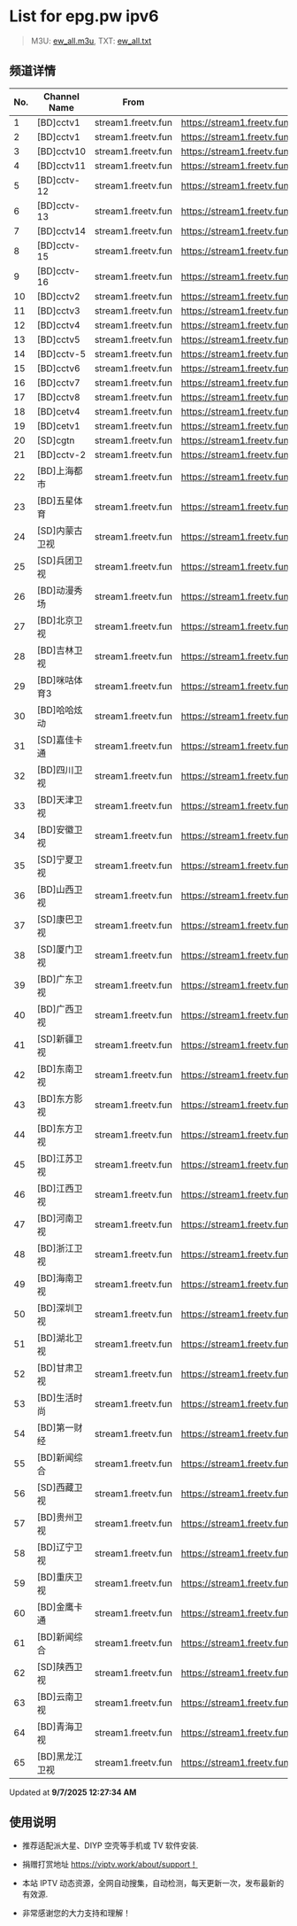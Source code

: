 # List for **epg.pw ipv6**

> M3U: [ew_all.m3u](./ew_all.m3u ), TXT: [ew_all.txt](./txt/ew_all.txt )

## 频道详情

| No. | Channel Name | From | Source |
| --- | ------------ | ---- | ------ |
| 1 | [BD]cctv1 | stream1.freetv.fun | <https://stream1.freetv.fun/9c278a43d5bf7e515412f079507a71cfb8a263ff4938b30757880c9c7cd972b7.m3u8> |
| 2 | [BD]cctv1 | stream1.freetv.fun | <https://stream1.freetv.fun/95cc7a9a16c9974d8c981d42c9a213879904ab744e95150717697089791ab4f0.m3u8> |
| 3 | [BD]cctv10 | stream1.freetv.fun | <https://stream1.freetv.fun/0dcbed2ed662304a0dfedbfd136a829adf1c5248c533627626fddff02fb1b19f.m3u8> |
| 4 | [BD]cctv11 | stream1.freetv.fun | <https://stream1.freetv.fun/9d9cd00406db4856facda547bf61464ecf5f32864341386792e0639ebb379125.m3u8> |
| 5 | [BD]cctv-12 | stream1.freetv.fun | <https://stream1.freetv.fun/37073f335f6548a0fb7f92f1bb7cae6ba293f35aeaa97c8b0d5b25b3df639dbd.m3u8> |
| 6 | [BD]cctv-13 | stream1.freetv.fun | <https://stream1.freetv.fun/3466bfc0dd7b8f0051570c9b0c713adfd3379d4741e59a1579f3f2325a30fd70.m3u8> |
| 7 | [BD]cctv14 | stream1.freetv.fun | <https://stream1.freetv.fun/8e9afc4f59f64af91c70df46685d677d5de699b2b684ae8910827eeabf08513c.m3u8> |
| 8 | [BD]cctv-15 | stream1.freetv.fun | <https://stream1.freetv.fun/f873840c8cf66db178a23933c9d8052f3e99a34f882998fb917afe1316e4aa63.m3u8> |
| 9 | [BD]cctv-16 | stream1.freetv.fun | <https://stream1.freetv.fun/a18231e4a2cb9c62f36324dd04dd68d63656660e7dba97b9a3a70daab8e6a5db.m3u8> |
| 10 | [BD]cctv2 | stream1.freetv.fun | <https://stream1.freetv.fun/c63e00b6f6e11db0e25eba94d5c4c63b4af30261838b8c91652553fb0f8e7b8a.m3u8> |
| 11 | [BD]cctv3 | stream1.freetv.fun | <https://stream1.freetv.fun/c330cd6fb19419bbb5da1ca1309c830cd92358028f6c5517ec4e7f3f9c744c61.m3u8> |
| 12 | [BD]cctv4 | stream1.freetv.fun | <https://stream1.freetv.fun/88da4f6c66386b713141a9462204ce1c6ccfa548eb7f2a7af23b63ddcf832311.m3u8> |
| 13 | [BD]cctv5 | stream1.freetv.fun | <https://stream1.freetv.fun/61df3be1490c927a746d671e52c9f9cb197fba5a08184c147a68eb80f84c4824.m3u8> |
| 14 | [BD]cctv-5 | stream1.freetv.fun | <https://stream1.freetv.fun/c7dc975f87d295ccbba1ee7a16abe46240503a593e0fdd1f3930eabb0004f488.m3u8> |
| 15 | [BD]cctv6 | stream1.freetv.fun | <https://stream1.freetv.fun/b75cfd695ddc84c54335dd9764e01baf47d0b248758dd18e70b4f93f8249fc49.m3u8> |
| 16 | [BD]cctv7 | stream1.freetv.fun | <https://stream1.freetv.fun/9beb39988f5b88d86465cc5649fb58a8751558dc1ef2fc7aecf030a374cc1228.m3u8> |
| 17 | [BD]cctv8 | stream1.freetv.fun | <https://stream1.freetv.fun/14bae10c7014448f2b4034f90a3dbf33e4d1900fbbe468a41cf155948680b72f.m3u8> |
| 18 | [BD]cetv4 | stream1.freetv.fun | <https://stream1.freetv.fun/168b387c09e22fb0cdda5c1dcf49b1ab10c2714787ceb25c78eca80cc3522422.m3u8> |
| 19 | [BD]cetv1 | stream1.freetv.fun | <https://stream1.freetv.fun/f3ae1dadd66863a3d8d2d948a4ab7ee00b38a1bc8bcfac8b6b51cd210d5fcf2e.m3u8> |
| 20 | [SD]cgtn | stream1.freetv.fun | <https://stream1.freetv.fun/c1606e5f7aae30754e5ef371d72c55baa1a02db2db99392cf916104dcf35fc1d.m3u8> |
| 21 | [BD]cctv-2 | stream1.freetv.fun | <https://stream1.freetv.fun/cd5157545b82f5dd9d883d92e2a9604dc937707818140cc89c4358c48e5374d0.m3u8> |
| 22 | [BD]上海都市 | stream1.freetv.fun | <https://stream1.freetv.fun/c51379ba4852f1be15b1a0bc4332b09049cb4df778fff224c8966217566ac38a.m3u8> |
| 23 | [BD]五星体育 | stream1.freetv.fun | <https://stream1.freetv.fun/d99d90dcb204a091467cada6295ceb8dfb0cf5c3890378e1d0f57ec8ef9922f0.m3u8> |
| 24 | [SD]内蒙古卫视 | stream1.freetv.fun | <https://stream1.freetv.fun/3613799027c7d64d6ab4ee57247de6a82c45b329e31c67de09593a344e208f9a.m3u8> |
| 25 | [SD]兵团卫视 | stream1.freetv.fun | <https://stream1.freetv.fun/c5a44dd8123afd8b442aa6ae91890930a4e27022195bb9341e351dc9e4714657.m3u8> |
| 26 | [BD]动漫秀场 | stream1.freetv.fun | <https://stream1.freetv.fun/3db4e163a68d0e426d82c41072c03763ff9708ec882448590e3096d87f073067.m3u8> |
| 27 | [BD]北京卫视 | stream1.freetv.fun | <https://stream1.freetv.fun/c5769ca8df272ca99803feebc655cd01b1e4e663d4a4550d86ee338e1058ccfb.m3u8> |
| 28 | [BD]吉林卫视 | stream1.freetv.fun | <https://stream1.freetv.fun/ce6178515677ec89fa08dd39d1fd598aa7c951965d66bcaf38c6634d50c96d65.m3u8> |
| 29 | [BD]咪咕体育3 | stream1.freetv.fun | <https://stream1.freetv.fun/e190bd36908a198b828009b1db68130da9dfb9888ea029841482834c5cc11796.m3u8> |
| 30 | [BD]哈哈炫动 | stream1.freetv.fun | <https://stream1.freetv.fun/b435063b71b5f3ed95ab500118314f5e9f3289f3afcbb7c0dba3b0e9e5dff943.m3u8> |
| 31 | [SD]嘉佳卡通 | stream1.freetv.fun | <https://stream1.freetv.fun/c35e7322dda3b1dad2e328269a875ee5a916dc42ea2abf9dedac1d7743c18f42.m3u8> |
| 32 | [BD]四川卫视 | stream1.freetv.fun | <https://stream1.freetv.fun/429dcb4a04e1d9712132f797b2c840cff8bcf043358d1d74bf3b9b92a30e28ec.m3u8> |
| 33 | [BD]天津卫视 | stream1.freetv.fun | <https://stream1.freetv.fun/ad6116f0606efa966076ed15f4dcaf3237764e218835fc4428df75937e12f783.m3u8> |
| 34 | [BD]安徽卫视 | stream1.freetv.fun | <https://stream1.freetv.fun/e25c944df2aaf987bf889108895b9e4364a3b6efdadc21b0a28e941bc2b1401d.m3u8> |
| 35 | [SD]宁夏卫视 | stream1.freetv.fun | <https://stream1.freetv.fun/9be1a78f9835a94af3bb51243adbd6a6ce85955078f29644e0a6cd75fac5fdbd.m3u8> |
| 36 | [BD]山西卫视 | stream1.freetv.fun | <https://stream1.freetv.fun/2f538e8c3c3dc60b99799fb3331f5f05b5a9c3c574544b4178a57a7de78f6884.m3u8> |
| 37 | [SD]康巴卫视 | stream1.freetv.fun | <https://stream1.freetv.fun/295dab8dd3a41d46b785fb58e7500b7009075daa90a521415f2aa8c5f90d94fa.m3u8> |
| 38 | [SD]厦门卫视 | stream1.freetv.fun | <https://stream1.freetv.fun/7907de08b866a16994d4f3c7c6379db89306623f33090d7059581f08e3dbd98a.m3u8> |
| 39 | [BD]广东卫视 | stream1.freetv.fun | <https://stream1.freetv.fun/8eafbdbde454f6aecda8f111d0b3af99b5f84bcd1741b724bf3a9d8ee7c3a2d6.m3u8> |
| 40 | [BD]广西卫视 | stream1.freetv.fun | <https://stream1.freetv.fun/4703147a01efd31d6193d0a4a000513ea9545bb6aee95d5a58e181910c68fbcf.m3u8> |
| 41 | [SD]新疆卫视 | stream1.freetv.fun | <https://stream1.freetv.fun/100024dc507775c906957dfd7f48fd8efcde787ba9e6c2ec20dba19632fa9ef9.m3u8> |
| 42 | [BD]东南卫视 | stream1.freetv.fun | <https://stream1.freetv.fun/70abcb0b881539f6eca28137e803ff5f7ec964873f03cbb563f5dd595940ab2c.m3u8> |
| 43 | [BD]东方影视 | stream1.freetv.fun | <https://stream1.freetv.fun/24b2b7048074d6989b0b0bdbb6cf188930ea474e17a5a04641c5313791b6791a.m3u8> |
| 44 | [BD]东方卫视 | stream1.freetv.fun | <https://stream1.freetv.fun/f46dc4f2d00b02ac6fa95f72948cd951fa1d855920cab31e2bf7815953198730.m3u8> |
| 45 | [BD]江苏卫视 | stream1.freetv.fun | <https://stream1.freetv.fun/f2835565150a8ef703de061cfb057202dc9db5475adefcceae2c98b1058ad05b.m3u8> |
| 46 | [BD]江西卫视 | stream1.freetv.fun | <https://stream1.freetv.fun/bc4d49bde015fc24aafb924423536d9ec2f09ad3d55313e4a482ba85ae48b175.m3u8> |
| 47 | [BD]河南卫视 | stream1.freetv.fun | <https://stream1.freetv.fun/09c69b79710a84cb0eafe3fd4b5b2968cf6c8b5a7690a52df05e907a40513400.m3u8> |
| 48 | [BD]浙江卫视 | stream1.freetv.fun | <https://stream1.freetv.fun/18109b1804a4d4c8acd2a83f3256b7495a047d7f5cf918ef92febd030933bfc2.m3u8> |
| 49 | [BD]海南卫视 | stream1.freetv.fun | <https://stream1.freetv.fun/468b29e1bee51764e3cf09ee70bf730e44aaeead942f39c43e9010e9da7b7a4a.m3u8> |
| 50 | [BD]深圳卫视 | stream1.freetv.fun | <https://stream1.freetv.fun/83e8b450c90348dc8c1a595f04cc7ac388754606cfc999c628a71eb3574789a5.m3u8> |
| 51 | [BD]湖北卫视 | stream1.freetv.fun | <https://stream1.freetv.fun/d624845bae92dcd8ae15384141ea8ed6ceb2c96b8a3fe32564f7f295feff46f4.m3u8> |
| 52 | [BD]甘肃卫视 | stream1.freetv.fun | <https://stream1.freetv.fun/62fc00b17e85a0f05bc7442ba4c507d0d9ed83d0e4c628543a0c8cc0f3c0e79e.m3u8> |
| 53 | [BD]生活时尚 | stream1.freetv.fun | <https://stream1.freetv.fun/9d62fc46bb74c3eb66fdba1935da47edd87f2751f434f9d082bf0b036503db29.m3u8> |
| 54 | [BD]第一财经 | stream1.freetv.fun | <https://stream1.freetv.fun/533f951c259e0a0db9189aab022c535bca241b30dbf0d18aca82012de4e8c080.m3u8> |
| 55 | [BD]新闻综合 | stream1.freetv.fun | <https://stream1.freetv.fun/b15ca8c8eccf56990df595ab996e237bea8d78d60312ad61da5559e1fd2c76ac.m3u8> |
| 56 | [SD]西藏卫视 | stream1.freetv.fun | <https://stream1.freetv.fun/b718607feb115c74177b3dddec244d926258c77380863ab51f0427f4e0127602.m3u8> |
| 57 | [BD]贵州卫视 | stream1.freetv.fun | <https://stream1.freetv.fun/8e8407a82f2d395cd962851edf2b48ecffcec47128680e818616c5e864b06d77.m3u8> |
| 58 | [BD]辽宁卫视 | stream1.freetv.fun | <https://stream1.freetv.fun/d3dcc003de14b3d200664af97ab0de4aaf1289e47bd717dc40876544cfc9424a.m3u8> |
| 59 | [BD]重庆卫视 | stream1.freetv.fun | <https://stream1.freetv.fun/6e791210c230ac80150ac665d290211dcc8a6498a6c270f6c83c93045addb0a1.m3u8> |
| 60 | [BD]金鹰卡通 | stream1.freetv.fun | <https://stream1.freetv.fun/d20d03fc60ad339d49e1d54e4379efc257a119c0a7ac7ab767e40d1823d7f89c.m3u8> |
| 61 | [BD]新闻综合 | stream1.freetv.fun | <https://stream1.freetv.fun/4e43bb41dc7a942200c9397cdd5b7cec8773d69122e96d1872b851e9f6af9737.m3u8> |
| 62 | [SD]陕西卫视 | stream1.freetv.fun | <https://stream1.freetv.fun/98137d0ff9dd475c57549627bb1e3ad9cb730758a539b72f85966f0735b4f151.m3u8> |
| 63 | [BD]云南卫视 | stream1.freetv.fun | <https://stream1.freetv.fun/ec6460f3951bfbaef38cc68bfe9248e1a90afea1f9ff73dfcc3b93812a11b519.m3u8> |
| 64 | [BD]青海卫视 | stream1.freetv.fun | <https://stream1.freetv.fun/21a7df97359df58f2c9678a4a35acce1c3741b5efe2e5e2ad14406515c001c14.m3u8> |
| 65 | [BD]黑龙江卫视 | stream1.freetv.fun | <https://stream1.freetv.fun/1daeb6ebad1472fe2bc4132507a863e32729f2bf8e10df6d4208962761912623.m3u8> |

Updated at **9/7/2025 12:27:34 AM**

## 使用说明

- 推荐适配派大星、DIYP 空壳等手机或 TV 软件安装.

- 捐赠打赏地址 <https://viptv.work/about/support！>

- 本站 IPTV 动态资源，全网自动搜集，自动检测，每天更新一次，发布最新的有效源.

- 非常感谢您的大力支持和理解！
